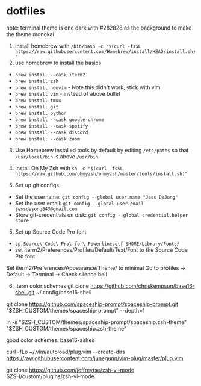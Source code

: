 # dotfiles

note: terminal theme is one dark with #282828 as the background to make the theme monokai

1) install homebrew with ```/bin/bash -c "$(curl -fsSL https://raw.githubusercontent.com/Homebrew/install/HEAD/install.sh)"```
2) use homebrew to install the basics
* ```brew install --cask iterm2```
* ```brew install zsh```
* ```brew install neovim``` - Note this didn't work, stick with vim
* ```brew install vim``` - instead of above bullet
* ```brew install tmux```
* ```brew install git```
* ```brew install python```
* ```brew install --cask google-chrome```
* ```brew install --cask spotify```
* ```brew install --cask discord```
* ```brew install --cask zoom```

3) Use Homebrew installed tools by default by editing ```/etc/paths``` so that ```/usr/local/bin``` is above ```/usr/bin```

3) Install Oh My Zsh with ```sh -c "$(curl -fsSL https://raw.github.com/ohmyzsh/ohmyzsh/master/tools/install.sh)"```
4) Set up git configs
* Set the username: ```git config --global user.name "Jess DeJong"```
* Set the user email: ```git config --global user.email jessdejong843@gmail.com```
* Store git-credentials on disk: ```git config --global credential.helper store```

5) Set up Source Code Pro font
* ```cp Source\ Code\ Pro\ for\ Powerline.otf $HOME/Library/Fonts/```
* set iterm2/Preferences/Profiles/Default/Text/Font to the Source Code Pro font

Set iterm2/Preferences/Appearance/Theme/ to minimal
Go to profiles -> Default -> Terminal -> Check silence bell

6) Iterm color schemes
git clone https://github.com/chriskempson/base16-shell.git ~/.config/base16-shell

git clone https://github.com/spaceship-prompt/spaceship-prompt.git "$ZSH_CUSTOM/themes/spaceship-prompt" --depth=1

ln -s "$ZSH_CUSTOM/themes/spaceship-prompt/spaceship.zsh-theme" "$ZSH_CUSTOM/themes/spaceship.zsh-theme"

good color schemes:
base16-ashes

curl -fLo ~/.vim/autoload/plug.vim --create-dirs https://raw.githubusercontent.com/junegunn/vim-plug/master/plug.vim

git clone https://github.com/jeffreytse/zsh-vi-mode $ZSH/custom/plugins/zsh-vi-mode
